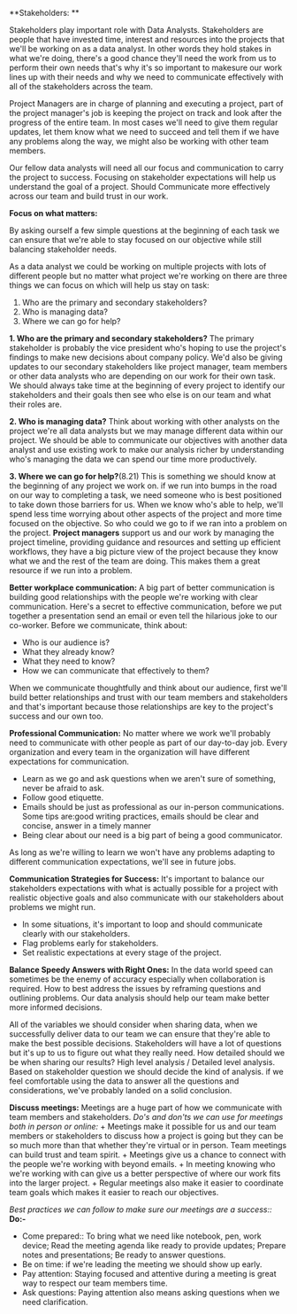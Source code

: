 **Stakeholders: **

Stakeholders play important role with Data Analysts. Stakeholders are people that have invested time, interest and resources into the projects that we'll be working on as a data analyst. In other words they hold stakes in what we're doing, there's a good chance they'll need the work from us to perform their own needs that's why it's so important to makesure our work lines up with their needs and why we need to communicate effectively with all of the stakeholders across the team. 

Project Managers are in charge of planning and executing a project, part of the project manager's job is keeping the project on track and look after the progress of the entire team. In most cases we'll need to give them regular updates, let them know what we need to succeed and tell them if we have any problems along the way, we might also be working with other team members. 

Our fellow data analysts will need all our focus and communication to carry the project to success. Focusing on stakeholder expectations will help us understand the goal of a project. Should Communicate more effectively across our team and build trust in our work. 

**Focus on what matters:**

By asking ourself a few simple questions at the beginning of each task we can ensure that we're able to stay focused on our objective while still balancing stakeholder needs. 

As a data analyst we could be working on multiple projects with lots of different people but no matter what project we're working on there are three things we can focus on which will help us stay on task:
  1. Who are the primary and secondary stakeholders?
  2. Who is managing data?
  3. Where we can go for help?
  
**1. Who are the primary and secondary stakeholders?**
   The primary stakeholder is probably the vice president who's hoping to use the project's findings to make new decisions about company policy. We'd also be giving updates to  our secondary stakeholders like project manager, team members or other data analysts who are depending on our work for their own task. We should always take time at the beginning of every project to identify our stakeholders and their goals then see who else is on our team and what their roles are.
   
**2. Who is managing data?**
  Think about working with other analysts on the project we're all data analysts but we may manage different data within our project. We should be able to communicate our objectives with another data analyst and use existing work to make our analysis richer by understanding who's managing the data we can spend our time more productively.
  
 **3. Where we can go for help?**(8.21)
  This is something we should know at the beginning of any project we work on. if we run into bumps in the road on our way to completing a task, we need someone who is best positioned to take down those barriers for us. When we know who's able to help, we'll spend less time worrying about other aspects of the project and more time focused on the objective. So who could we go to if we ran into a problem on the project. **Project managers** support us and our work by managing the project timeline, providing guidance and resources and setting up efficient workflows, they have a big picture view of the project because they know what we and the rest of the team are doing. This makes them a great resource if we run into a problem. 
  
**Better workplace communication:**
A big part of better communication is building good relationships with the people we're working with clear communication. 
Here's a secret to effective communication, before we put together a presentation send an email or even tell the hilarious joke to our co-worker.
Before we communicate, think about:
+ Who is our audience is?
+ What they already know?
+ What they need to know?
+ How we can communicate that effectively to them?

When we communicate thoughtfully and think about our audience, first we'll build better relationships and trust with our team members and stakeholders and that's important because those relationships are key to the project's success and our own too. 

**Professional Communication:**
No matter where we work we'll probably need to communicate with other people as part of our day-to-day job. Every organization and every team in the organization will have different expectations for communication. 
+ Learn as we go and ask questions when we aren't sure of something, never be afraid to ask.
+ Follow good etiquette.
+ Emails should be just as professional as our in-person communications. Some tips are:good writing practices, emails should be clear and concise, answer in a timely manner
+ Being clear about our need is a big part of being a good communicator. 

As long as we're willing to learn we won't have any problems adapting to different communication expectations, we'll see in future jobs. 

**Communication Strategies for Success:**
 It's important to balance our stakeholders expectations with what is actually possible for a project with realistic objective goals and also communicate with our stakeholders about problems we might run. 
 + In some situations, it's important to loop and should communicate clearly with our stakeholders. 
 + Flag problems early for stakeholders.
 + Set realistic expectations at every stage of the project. 
 
 **Balance Speedy Answers with Right Ones:**
 In the data world speed can sometimes be the enemy of accuracy especially when collaboration is required. How to best address the issues by reframing questions and outlining 
problems. Our data analysis should help our team make better more informed decisions.

All of the variables we should consider when sharing data, when we successfully deliver data to our team we can ensure that they're able to make the best possible decisions.
Stakeholders will have a lot of questions but it's up to us to figure out what they really need. 
How detailed should we be when sharing our results? High level analysis / Detailed level analysis. Based on stakeholder question we should decide the kind of analysis.
if we feel comfortable using the data to answer all the questions and considerations, we've probably landed on a solid conclusion.

**Discuss meetings:**
Meetings are a huge part of how we communicate with team members and stakeholders.
    _Do's and don'ts we can use for meetings both in person or online:_
    + Meetings make it possible for us and our team members or stakeholders to discuss how a project is going but they can be so much more than that whether they're virtual or in person. Team meetings can build trust and team spirit.
    + Meetings give us a chance to connect with the people we're working with beyond emails. 
    + In meeting knowing who we're working with can give us a better perspective of where our work fits into the larger project.
    + Regular meetings also make it easier to coordinate team goals which makes it easier to reach our objectives.
    
   _Best practices we can follow to make sure our meetings are a success::_
   **Do:-**
   
   + Come prepared:: To bring what we need like notebook, pen, work device; Read the meeting agenda like ready to provide updates; 
                     Prepare notes and presentations; Be ready to answer questions.
   + Be on time: if we're leading the meeting we should show up early.
   + Pay attention: Staying focused and attentive during a meeting is great way to respect our team members time.
   + Ask questions: Paying attention also means asking questions when we need clarification.
 
